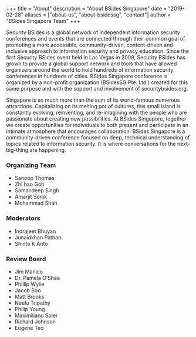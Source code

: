 +++
title = "About"
description = "About BSides Singapore"
date = "2019-02-28"
aliases = ["about-us", "about-bsidessg", "contact"]
author = "BSides Singapore Team"
+++

Security BSides is a global network of independent information security conferences and events that are connected through their common goal of promoting a more accessible, community-driven, content-driven and inclusive approach to information security and privacy education. Since the first Security BSides event held in Las Vegas in 2009, Security BSides has grown to provide a global support network and tools that have allowed organizers around the world to hold hundreds of information security conferences in hundreds of cities. BSides Singapore conference is organized by a non-profit organization (BSidesSG Pte. Ltd.) created for this same purpose and with the support and involvement of securitybsides.org.

Singapore is so much more than the sum of its world-famous numerous attractions. Capitalizing on its melting pot of cultures, this small island is constantly evolving, reinventing, and re-imagining with the people who are passionate about creating new possibilities. At BSides Singapore, together we create opportunities for individuals to both present and participate in an intimate atmosphere that encourages collaboration. BSides Singapore is a community-driven conference focused on deep, technical understanding of topics related to information security. It is where conversations for the next-big-thing are happening.


### Organizing Team

* Sanoop Thomas
* Zhi hao Goh
* Samandeep Singh
* Amarjit Sonik
* Mohammad Shah


### Moderators 

* Indrajeet Bhuyan
* Junaidkhan Pathan
* Shinto K Anto

### Review Board 

* Jim Manico
* Dr. Pamela O’Shea
* Phillip Wylie
* Jacob Soo
* Matt Brooks
* Neelu Tripathy
* Philip Young
* Maximiliano Soler
* Richard Johnson
* Eugene Teo

